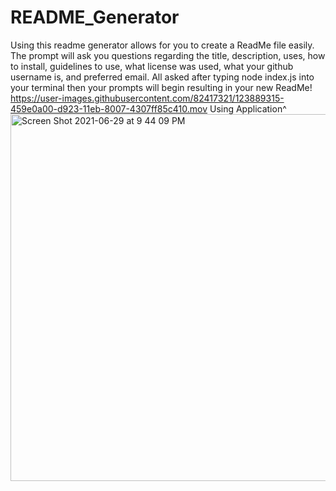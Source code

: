 # README_Generator
Using this readme generator allows for you to create a ReadMe file easily.
The prompt will ask you questions regarding the title, description, uses, how to install, guidelines to use, what license was used, what your github username is, and preferred email.
All asked after typing node index.js into your terminal then your prompts will begin resulting in your new ReadMe!
https://user-images.githubusercontent.com/82417321/123889315-459e0a00-d923-11eb-8007-4307ff85c410.mov
Using Application^
<img width="587" alt="Screen Shot 2021-06-29 at 9 44 09 PM" src="https://user-images.githubusercontent.com/82417321/123889386-6a927d00-d923-11eb-8805-429fb5972d89.png">
